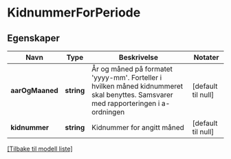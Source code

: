 # KidnummerForPeriode

## Egenskaper

| Navn            | Type       | Beskrivelse                                                                                                                          | Notater            |
|-----------------|------------|--------------------------------------------------------------------------------------------------------------------------------------|--------------------|
| **aarOgMaaned** | **string** | År og måned på formatet 'yyyy-mm'. Forteller i hvilken måned kidnummeret skal benyttes. Samsvarer med rapporteringen i a-ordningen | [default til null] |
| **kidnummer**   | **string** | Kidnummer for angitt måned                                                                                            | [default til null] |

[[Tilbake til modell liste]](../index.md)

